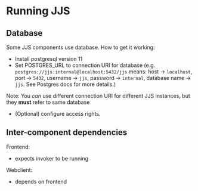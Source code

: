 # Running JJS

## Database

Some JJS components use database.
How to get it working:
- Install postgresql version 11
- Set POSTGRES_URL to connection URI for database (e.g. `postgres://jjs:internal@localhost:5432/jjs`
means: host -> `localhost`, port -> `5432`, username -> `jjs`, password -> `internal`, database name -> `jjs`.
See Postgres docs for more details.)

Note: You _can_ use different connection URI for different JJS instances, but they **must**  refer to same database
- (Optional) configure access rights.
## Inter-component dependencies

Frontend:
- expects invoker to be running

Webclient:
- depends on frontend